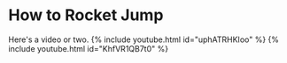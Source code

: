 # How to Rocket Jump
Here's a video or two.
{% include youtube.html id="uphATRHKIoo" %}
{% include youtube.html id="KhfVR1QB7t0" %}